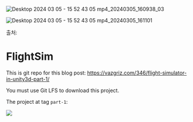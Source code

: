 

![Desktop 2024 03 05 - 15 52 43 05 mp4_20240305_160938_03](https://github.com/daev681/FlightSim-unity3D/assets/54939319/c8ad4115-e8cb-40a6-bd39-c11388c443bc)

![Desktop 2024 03 05 - 15 52 43 05 mp4_20240305_161101](https://github.com/daev681/FlightSim-unity3D/assets/54939319/4153b0a4-00db-481d-a169-a036db147957)















출처:

# FlightSim

This is git repo for this blog post: https://vazgriz.com/346/flight-simulator-in-unity3d-part-1/

You must use Git LFS to download this project.

The project at tag `part-1`:

![](https://vazgriz.com/wp-content/uploads/2021/01/part-1-1024x575.png)
